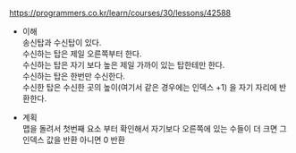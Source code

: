 <https://programmers.co.kr/learn/courses/30/lessons/42588>

- 이해  
송신탑과 수신탑이 있다.  
수신하는 탑은 제일 오른쪽부터 한다.  
수신하는 탑은 자기 보다 높은 제일 가까이 있는 탑한테만 한다.  
수신하는 탑은 한번만 수신한다.  
수신한 탑은 수신한 곳의 높이(여기서 같은 경우에는 인덱스 +1) 을 자기 자리에 반환한다.  

- 계획  
맵을 돌려서 첫번째 요소 부터 확인해서 자기보다 오른쪽에 있는 수들이 더 크면 그 인덱스 값을 반환 아니면 0 반환
